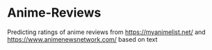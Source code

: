 # Anime-Reviews


Predicting ratings of anime reviews from https://myanimelist.net/ and https://www.animenewsnetwork.com/ based on text

